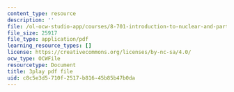 ```yaml
---
content_type: resource
description: ''
file: /ol-ocw-studio-app/courses/8-701-introduction-to-nuclear-and-particle-physics-fall-2020/c8c5e3d5710f2517b81645b85b47b0da_8-HU6SwL9jo.pdf
file_size: 25917
file_type: application/pdf
learning_resource_types: []
license: https://creativecommons.org/licenses/by-nc-sa/4.0/
ocw_type: OCWFile
resourcetype: Document
title: 3play pdf file
uid: c8c5e3d5-710f-2517-b816-45b85b47b0da
---
```

